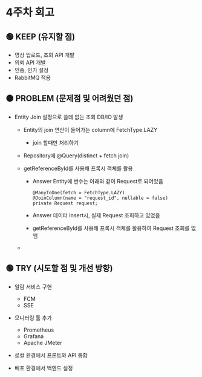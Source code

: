# 4주차 회고

## 🟢 KEEP (유지할 점)

* 영상 업로드, 조회 API 개발
* 의뢰 API 개발 
* 인증, 인가 설정
* RabbitMQ 적용



## 🟠 PROBLEM (문제점 및 어려웠던 점)

- Entity Join 설정으로 쓸데 없는 조회 DB/IO 발생

  -   Entity의 join 연산이 들어가는 column에 FetchType.LAZY 

      -   join 할때만 처리하기

  -   Repository에 @Query(distinct + fetch join)

  -   getReferenceById를 사용해 프록시 객체를 활용

      -   Answer Entity에 변수는 아래와 같이 Request로 되어있음

          ``` 
          @ManyToOne(fetch = FetchType.LAZY)
          @JoinColumn(name = "request_id", nullable = false)
          private Request request;
          ```

      -   Answer 데이터 Insert시, 실제 Request 조회하고 있었음

      -   getReferenceById를 사용해 프록시 객체를 활용하여 Request 조회를 없앰

  -   






## 🟢 TRY (시도할 점 및 개선 방향)

* 알람 서비스 구현
  * FCM
  * SSE
* 모니터링 툴 추가
  * Prometheus
  * Grafana
  * Apache JMeter

* 로컬 환경에서 프론트와 API 통합
* 배포 환경에서 백엔드 설정 
